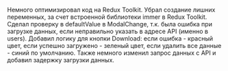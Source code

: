 Немного оптимизировал код на Redux Toolkit. Убрал создание лишних переменных, за счет встроенной библиотеки immer в Redux Toolkit. Сделал проверку в defaultValue в ModalChange, т.к. была ошибка при загрузке данных, если неправильно указать в адресе API (именно в users). Добавил логику для кнопки Download: если ошибка - красный цвет, если успешно загружено - зеленый цвет, если удалить все данные - синий по умолчанию. Также немного изменил запрос данных c API и добавил задержку загрузки данных.
